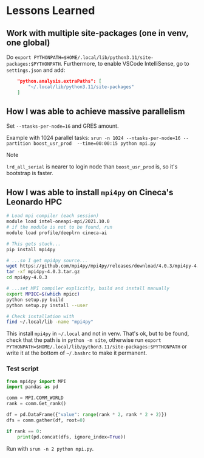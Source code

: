 # Lessons Learned

## Work with multiple site-packages (one in venv, one global)

Do `export PYTHONPATH=$HOME/.local/lib/python3.11/site-packages:$PYTHONPATH`.
Furthermore, to enable VSCode IntelliSense, go to `settings.json` and add:

```json
    "python.analysis.extraPaths": [
        "~/.local/lib/python3.11/site-packages"
    ]
```

## How I was able to achieve massive parallelism

Set `--ntasks-per-node=16` and GRES amount.

Example with 1024 parallel tasks:
`srun -n 1024 --ntasks-per-node=16 --partition boost_usr_prod  --time=00:00:15 python mpi.py`

>[!NOTE]
>`lrd_all_serial` is nearer to login node than `boost_usr_prod` is, so it's bootstrap is faster.

## How I was able to install `mpi4py` on Cineca's Leonardo HPC

```bash
# Load mpi compiler (each session)
module load intel-oneapi-mpi/2021.10.0
# if the module is not to be found, run
module load profile/deeplrn cineca-ai

# This gets stuck...
pip install mpi4py

# ...so I get mpi4py source...
wget https://github.com/mpi4py/mpi4py/releases/download/4.0.3/mpi4py-4.0.3.tar.gz
tar -xf mpi4py-4.0.3.tar.gz
cd mpi4py-4.0.3

# ...set MPI compiler explicitly, build and install manually
export MPICC=$(which mpicc)
python setup.py build
python setup.py install --user

# Check installation with
find ~/.local/lib -name "mpi4py"
```

This install `mpi4py` in `~/.local` and not in venv. That's ok, but to be found, check that the path is in `python -m site`, otherwise run `export PYTHONPATH=$HOME/.local/lib/python3.11/site-packages:$PYTHONPATH` or write it at the bottom of `~/.bashrc` to make it permanent.

### Test script

```python
from mpi4py import MPI
import pandas as pd

comm = MPI.COMM_WORLD
rank = comm.Get_rank()

df = pd.DataFrame({"value": range(rank * 2, rank * 2 + 2)})
dfs = comm.gather(df, root=0)

if rank == 0:
    print(pd.concat(dfs, ignore_index=True))
```

Run with `srun -n 2 python mpi.py`.
